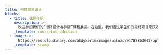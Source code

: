 ```yaml
---
title: 书籍装帧设计
blocks:
  - title: 课程介绍
    description: >-
      欢迎参加我们的“书籍设计与排版”课程展览。在这里，我们通过学生们的最终项目来庆祝他们的创造力和技巧的顶点。从大胆的排版到动感的封面设计，每件作品都是他们设计旅程的一瞥。请享受探索这些精心制作的叙事。
    _template: courseIntroduction
  - image: >-
      https://res.cloudinary.com/abdykerim/image/upload/v1708863003/uploads/image/university-stamp_vojwlq.svg
    _template: stamp
---
```


